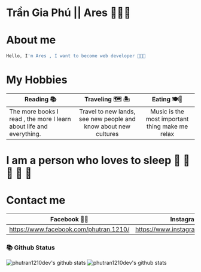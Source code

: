 
# Trần Gia Phú || Ares :black_heart::black_heart::black_heart:

# About me

```javascript
Hello, I'm Ares , I want to become web developer 🖤🖤🖤
```

# My Hobbies

| Reading :books: | Traveling :world_map: :desert_island: | Eating :plate_with_cutlery::chopsticks:|
| --------------- | :-----------------------------------: | :------------------------------------: |
| The more books I read , the more I learn about life and everything. | Travel to new lands, see new people and know about new cultures | Music is the most important thing make me relax | :honey_pot: :crab: 	:lobster: :green_salad: :hotdog: :hamburger:	:meat_on_bone: :poultry_leg: |

# I am a person who loves to sleep 	:rofl:	:rofl:	:rofl:	:rofl:	:rofl:

# Contact me

| Facebook :black_heart::black_heart: |Instagram :heart::heart: | Gmail :love_letter:|
| :------------------------------------: | :------------------------------------: | :-----------------------: |
| https://www.facebook.com/phutran.1210/ | https://www.instagram.com/phutr1210/   |  phutran1210.dev@gmail.com |

### 📚 Github Status
![phutran1210dev's github stats](https://github-readme-stats.vercel.app/api?username=phutran1210dev&show_icons=true&theme=radical)
![phutran1210dev's github stats](https://github-readme-stats.vercel.app/api?username=phutran1210dev&show_icons=true&theme=tokyonight)
